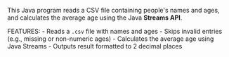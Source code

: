 This Java program reads a CSV file containing people's names and ages, and calculates the average age using the Java **Streams API**.

FEATURES:
    - Reads a `.csv` file with names and ages
    - Skips invalid entries (e.g., missing or non-numeric ages)
    - Calculates the average age using Java Streams
    - Outputs result formatted to 2 decimal places
   
